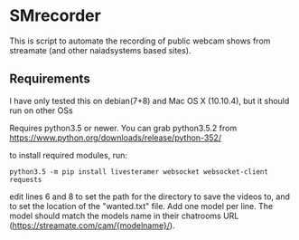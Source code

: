 # SMrecorder

This is script to automate the recording of public webcam shows from streamate (and other naiadsystems based sites). 


## Requirements

I have only tested this on debian(7+8) and Mac OS X (10.10.4), but it should run on other OSs

Requires python3.5 or newer. You can grab python3.5.2 from https://www.python.org/downloads/release/python-352/

to install required modules, run:
```
python3.5 -m pip install livesteramer websocket websocket-client requests
```


edit lines 6 and 8 to set the path for the directory to save the videos to, and to set the location of the "wanted.txt" file.
Add one model per line. The model should match the models name in their chatrooms URL (https://streamate.com/cam/{modelname}/). 

